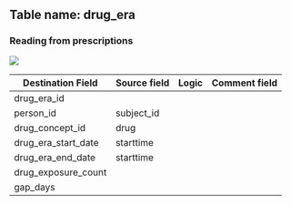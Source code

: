 ## Table name: drug_era

### Reading from prescriptions

![](md_files/image6.png)

| Destination Field | Source field | Logic | Comment field |
| --- | --- | --- | --- |
| drug_era_id |  |  |  |
| person_id | subject_id |  |  |
| drug_concept_id | drug |  |  |
| drug_era_start_date | starttime |  |  |
| drug_era_end_date | starttime |  |  |
| drug_exposure_count |  |  |  |
| gap_days |  |  |  |

